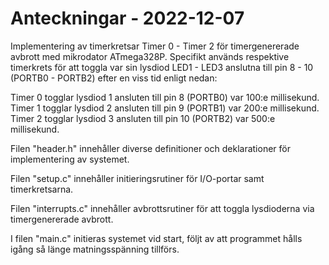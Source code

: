 # Anteckningar - 2022-12-07
Implementering av timerkretsar Timer 0 - Timer 2 för timergenererade avbrott med mikrodator ATmega328P.
Specifikt används respektive timerkrets för att toggla var sin lysdiod LED1 - LED3
anslutna till pin 8 - 10 (PORTB0 - PORTB2) efter en viss tid enligt nedan:

Timer 0 togglar lysdiod 1 ansluten till pin 8 (PORTB0) var 100:e millisekund.
Timer 1 togglar lysdiod 2 ansluten till pin 9 (PORTB1) var 200:e millisekund.
Timer 2 togglar lysdiod 3 ansluten till pin 10 (PORTB2) var 500:e millisekund.

Filen "header.h" innehåller diverse definitioner och deklarationer för implementering av systemet.

Filen "setup.c" innehåller initieringsrutiner för I/O-portar samt timerkretsarna.

Filen "interrupts.c" innehåller avbrottsrutiner för att toggla lysdioderna via timergenererade avbrott.

I filen "main.c" initieras systemet vid start, följt av att programmet hålls igång så länge matningsspänning tillförs.